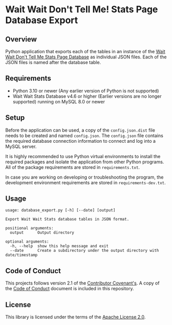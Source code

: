# Wait Wait Don't Tell Me! Stats Page Database Export

## Overview

Python application that exports each of the tables in an instance of the [Wait Wait Don't Tell Me Stats Page Database](https://github.com/questionlp/wwdtm_database) as individual JSON files. Each of the JSON files is named after the database table.

## Requirements

- Python 3.10 or newer (Any earlier version of Python is not supported)
- Wait Wait Stats Database v4.6 or higher (Earlier versions are no longer supported) running on MySQL 8.0 or newer

## Setup

Before the application can be used, a copy of the `config.json.dist` file needs to be created and named `config.json`. The `config.json` file contains the required database connection information to connect and log into a MySQL server.

It is highly recommended to use Python virtual environments to install the required packages and isolate the application from other Python programs. All of the package requirements are stored in `requirements.txt`.

In case you are working on developing or troubleshooting the program, the development environment requirements are stored in `requirements-dev.txt`.

## Usage

```text
usage: database_export.py [-h] [--date] [output]

Export Wait Wait Stats database tables in JSON format.

positional arguments:
  output      Output directory

optional arguments:
  -h, --help  show this help message and exit
  --date      Create a subdirectory under the output directory with date/timestamp
```

## Code of Conduct

This projects follows version 2.1 of the [Contributor Covenant's](https://www.contributor-covenant.org/). A copy of the [Code of Conduct](https://github.com/questionlp/wwdtm_database_export/blob/main/CODE_OF_CONDUCT.md) document is included in this repository.

## License

This library is licensed under the terms of the [Apache License 2.0](http://www.apache.org/licenses/LICENSE-2.0).
